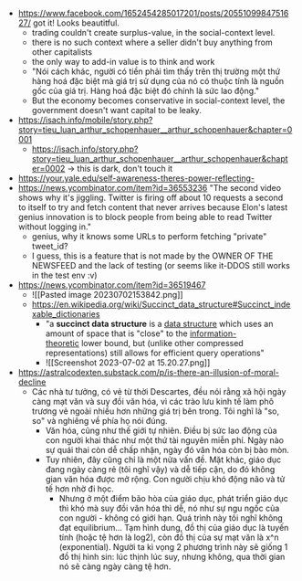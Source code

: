 - https://www.facebook.com/1652454285017201/posts/2055109984751627/ got it! Looks beautitful.
	- trading couldn't create surplus-value, in the social-context level.
	- there is no such context where a seller didn't buy anything from other capitalists
	- the only way to add-in value is to think and work
	- "Nói cách khác, người có tiền phải tìm thấy trên thị trường một thứ hàng hoá đặc biệt mà giá trị sử dụng của nó có thuộc tính là nguồn gốc của giá trị. Hàng hoá đặc biệt đó chính là sức lao động."
	- But the economy becomes conservative in social-context level, the government doesn't want capital to be leaky.
- https://isach.info/mobile/story.php?story=tieu_luan_arthur_schopenhauer__arthur_schopenhauer&chapter=0001
	- https://isach.info/story.php?story=tieu_luan_arthur_schopenhauer__arthur_schopenhauer&chapter=0002 -> this is dark, don't touch it
- https://your.yale.edu/self-awareness-theres-power-reflecting-
- https://news.ycombinator.com/item?id=36553236 "The second video shows why it's jiggling. Twitter is firing off about 10 requests a second to itself to try and fetch content that never arrives because Elon's latest genius innovation is to block people from being able to read Twitter without logging in."
	- genius, why it knows some URLs to perform fetching "private" tweet_id?
	- I guess, this is a feature that is not made by the OWNER OF THE NEWSFEED and the lack of testing (or seems like it-DDOS still works in the test env :v)
- https://news.ycombinator.com/item?id=36519467
	- ![[Pasted image 20230702153842.png]]
	- https://en.wikipedia.org/wiki/Succinct_data_structure#Succinct_indexable_dictionaries
		- "a **succinct data structure** is a [data structure](https://en.wikipedia.org/wiki/Data_structure "Data structure") which uses an amount of space that is "close" to the [information-theoretic](https://en.wikipedia.org/wiki/Information-theoretic "Information-theoretic") lower bound, but (unlike other compressed representations) still allows for efficient query operations"
		- ![[Screenshot 2023-07-02 at 15.20.27.png]]
- https://astralcodexten.substack.com/p/is-there-an-illusion-of-moral-decline
	- Các nhà tư tưởng, có vẻ từ thời Descartes, đều nói rằng xã hội ngày càng mạt văn và suy đồi văn hóa, vì các trào lưu kinh tế làm phô trương vẻ ngoài nhiều hơn những giá trị bên trong. Tôi nghĩ là "so, so" và nghiêng về phía họ nói đúng.
		- Văn hóa, cũng như thế giới tự nhiên. Điều bị sức lao động của con người khai thác như một thứ tài nguyên miễn phí. Ngày nào sự quái thai còn dễ chấp nhận, ngày đó văn hóa còn bị bào mòn.
		- Tuy nhiên, đây cũng chỉ là một nửa vấn đề. Mặt khác, giáo dục đang ngày càng rẻ (tôi nghĩ vậy) và dễ tiếp cận, do đó không gian văn hóa được mở rộng. Con người chịu khó động não và tử tế hơn nhờ đi học.
			- Nhưng ở một điểm bão hòa của giáo dục, phát triển giáo dục thì khó mà suy đồi văn hóa thì dễ, nó như sự ngu ngốc của con người - không có giới hạn. Quá trình này tôi nghĩ không đạt equilibrium... Tạm hình dung, đồ thị của giáo dục là tuyến tính (hoặc tệ hơn là log2), còn đồ thị của sự mạt văn là x^n (exponential). Người ta kì vọng 2 phương trình này sẽ giống 1 đồ thị hình sin: lúc thịnh lúc suy, nhưng không, qua thời gian nó sẽ càng ngày càng tệ hơn.